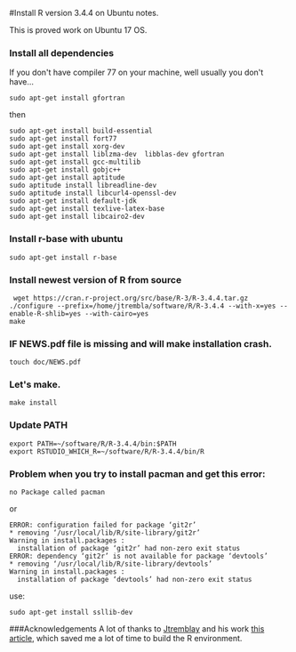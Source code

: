 #Install R version 3.4.4 on Ubuntu notes.

This is proved work on Ubuntu 17 OS.

### Install all dependencies
If you don't have compiler 77 on your machine, well usually you don't have...
```
sudo apt-get install gfortran
```
then
```
sudo apt-get install build-essential
sudo apt-get install fort77
sudo apt-get install xorg-dev
sudo apt-get install liblzma-dev  libblas-dev gfortran
sudo apt-get install gcc-multilib
sudo apt-get install gobjc++
sudo apt-get install aptitude
sudo aptitude install libreadline-dev
sudo aptitude install libcurl4-openssl-dev
sudo apt-get install default-jdk
sudo apt-get install texlive-latex-base
sudo apt-get install libcairo2-dev 
```
### Install r-base with ubuntu
```
sudo apt-get install r-base
```
### Install newest version of R from source
```
 wget https://cran.r-project.org/src/base/R-3/R-3.4.4.tar.gz
./configure --prefix=/home/jtrembla/software/R/R-3.4.4 --with-x=yes --enable-R-shlib=yes --with-cairo=yes
make
```
### IF NEWS.pdf file is missing and will make installation crash.
```
touch doc/NEWS.pdf
```

### Let's make.
```
make install
```

### Update PATH
```
export PATH=~/software/R/R-3.4.4/bin:$PATH
export RSTUDIO_WHICH_R=~/software/R/R-3.4.4/bin/R
```

### Problem when you try to install pacman and get this error:
```
no Package called pacman
```

or 
```
ERROR: configuration failed for package ‘git2r’
* removing ‘/usr/local/lib/R/site-library/git2r’
Warning in install.packages :
  installation of package ‘git2r’ had non-zero exit status
ERROR: dependency ‘git2r’ is not available for package ‘devtools’
* removing ‘/usr/local/lib/R/site-library/devtools’
Warning in install.packages :
  installation of package ‘devtools’ had non-zero exit status

```
use:
```
sudo apt-get install ssllib-dev
```
###Acknowledgements
A lot of thanks to [Jtremblay](https://github.com/jtremblay) and his work [this article](http://jtremblay.github.io/software_installation/2017/06/21/Install-R-3.4.0-and-RStudio-on-Ubuntu-16.04), which saved me a lot of time to build the R environment.
